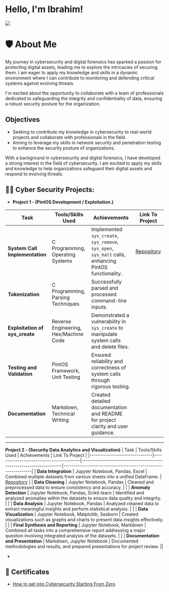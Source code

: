 # Hello, I'm Ibrahim!
<a href="https://www.linkedin.com/in/ibrahim-khorshid-723592211/"><img src="https://img.shields.io/badge/-LinkedIn-0072b1?&style=for-the-badge&logo=linkedin&logoColor=white" /></a>

# 🛡️ About Me

My journey in cybersecurity and digital forensics has sparked a passion for protecting digital assets, leading me to explore the intricacies of securing them. I am eager to apply my knowledge and skills in a dynamic environment where I can contribute to monitoring and defending critical systems against evolving threats.

I'm excited about the opportunity to collaborate with a team of professionals dedicated to safeguarding the integrity and confidentiality of data, ensuring a robust security posture for the organization.


## Objectives
 - Seeking to contribute my knowledge in cybersecurity to real-world projects and collaborate with professionals in the field.
 - Aiming to leverage my skills in network security and penetration testing to enhance the security posture of organizations.

With a background in cybersecurity and digital forensics, I have developed a strong interest in the field of cybersecurity. I am excited to apply my skills and knowledge to help organizations safeguard their digital assets and respond to evolving threats.

<h2>👨‍💻 Cyber Security Projects:</h2>

- <b>Project 1 -  (PintOS Development / Exploitation.)</b>

| Task                                              | Tools/Skills Used                              | Achievements                                                           | Link To Project                                               |
|---------------------------------------------------|------------------------------------------------|-----------------------------------------------------------------------|-----------------------------------------------------|
| **System Call Implementation**                    | C Programming, Operating Systems               | Implemented `sys_create`, `sys_remove`, `sys_open`, `sys_halt` calls, enhancing PintOS functionality. | [Repository](https://github.com/Ibrahim-K1/PintOS/tree/master/pintos_student-master) |
| **Tokenization**                                  | C Programming, Parsing Techniques              | Successfully parsed and processed command-line inputs.                | |
| **Exploitation of sys_create**                    | Reverse Engineering, Hex/Machine Code          | Demonstrated a vulnerability in `sys_create` to manipulate system calls and delete files. |  |
| **Testing and Validation**                        | PintOS Framework, Unit Testing                 | Ensured reliability and correctness of system calls through rigorous testing. |  |
| **Documentation**                                 | Markdown, Technical Writing                    | Created detailed documentation and README for project clarity and user guidance. |  |

----------------------------------------------------------------------------------------------------------------

<b>Project 2  -  (Security Data Analytics and Visualization)</b>
| Task                          | Tools/Skills Used                       | Achievements                                                        | Link To Project                                                        |
|-------------------------------|-----------------------------------------|--------------------------------------------------------------------|--------------------------------------------------------------|
| **Data Integration**          | Jupyter Notebook, Pandas, Excel         | Combined multiple datasets from various sheets into a unified DataFrame. | [Repository](https://github.com/Ibrahim-K1/Security-Data-Analytics-and-Visualization) |
| **Data Cleaning**             | Jupyter Notebook, Pandas                | Cleaned and preprocessed data to ensure consistency and accuracy.  |  |
| **Anomaly Detection**         | Jupyter Notebook, Pandas, Scikit-learn  | Identified and analyzed anomalies within the datasets to ensure data quality and integrity. |  |
| **Data Analysis**             | Jupyter Notebook, Pandas                | Analyzed cleaned data to extract meaningful insights and perform statistical analysis. |  |
| **Data Visualization**        | Jupyter Notebook, Matplotlib, Seaborn   | Created visualizations such as graphs and charts to present data insights effectively. |  |
| **Final Synthesis and Reporting** | Jupyter Notebook, Markdown           | Combined all tasks into a comprehensive report addressing a major question involving integrated analysis of the datasets. | |
| **Documentation and Presentation** | Markdown, Jupyter Notebook           | Documented methodologies and results, and prepared presentations for project review. ||


-


<h2>📜 Certificates </h2>

- [How to get into Cybersecurity Starting From Zero](https://www.youtube.com/watch?v=a83ASGn_V_s)

